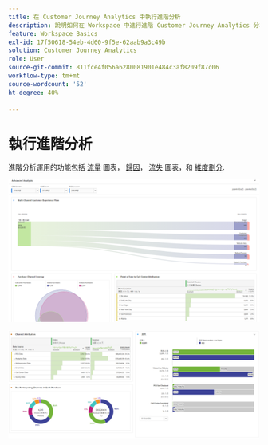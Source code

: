 ```yaml
---
title: 在 Customer Journey Analytics 中執行進階分析
description: 說明如何在 Workspace 中進行進階 Customer Journey Analytics 分析。
feature: Workspace Basics
exl-id: 17f50618-54eb-4d60-9f5e-62aab9a3c49b
solution: Customer Journey Analytics
role: User
source-git-commit: 811fce4f056a6280081901e484c3af8209f87c06
workflow-type: tm+mt
source-wordcount: '52'
ht-degree: 40%

---
```


# 執行進階分析

進階分析運用的功能包括 [流量](/help/analysis-workspace/visualizations/c-flow/flow.md) 圖表， [歸因](/help/analysis-workspace/c-panels/attribution.md)， [流失](/help/analysis-workspace/visualizations/fallout/fallout-flow.md) 圖表，和 [維度劃分](/help/components/dimensions/t-breakdown-fa.md).

![流程圖表中顯示的進階分析。](assets/cja-adv-analysis1.png)

![多個視覺效果範例，例如donudt、venn和棧疊長條圖。](assets/cja-adv-analysis2.png)
